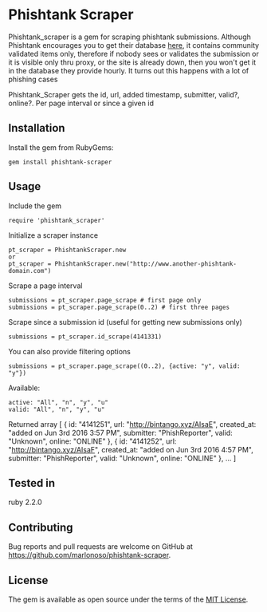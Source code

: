 Phishtank Scraper
================

Phishtank_scraper is a gem for scraping phishtank submissions. Although Phishtank encourages you to get 
their database [here]("http://www.phishtank.com/developer_info.php"), it contains community validated items only,
therefore if nobody sees or validates the submission or it is visible only thru proxy, or the site is already down,
then you won't get it in the database they provide hourly. It turns out this happens with a lot of phishing cases

Phishtank_Scraper gets the id, url, added timestamp, submitter, valid?, online?. Per page interval or since a given id 


## Installation

Install the gem from RubyGems:

    gem install phishtank-scraper


## Usage
Include the gem

    require 'phishtank_scraper'

Initialize a scraper instance

    pt_scraper = PhishtankScraper.new
    or     
    pt_scraper = PhishtankScraper.new("http://www.another-phishtank-domain.com")

Scrape a page interval

    submissions = pt_scraper.page_scrape # first page only 
    submissions = pt_scraper.page_scrape(0..2) # first three pages

Scrape since a submission id (useful for getting new submissions only)

    submissions = pt_scraper.id_scrape(4141331)

You can also provide filtering options

    submissions = pt_scraper.page_scrape((0..2), {active: "y", valid: "y"})

Available:

    active: "All", "n", "y", "u"
    valid: "All", "n", "y", "u"    


Returned array 
    [
      {
        id: "4141251",
        url: "http://bintango.xyz/AIsaE",
        created_at: "added on Jun 3rd 2016 3:57 PM",
        submitter: "PhishReporter",
        valid: "Unknown",
        online: "ONLINE"
      },
      {
        id: "4141252",
        url: "http://bintango.xyz/AIsaF",
        created_at: "added on Jun 3rd 2016 4:57 PM",
        submitter: "PhishReporter",
        valid: "Unknown",
        online: "ONLINE"
      },
      ...
    ]

## Tested in
ruby 2.2.0

## Contributing

Bug reports and pull requests are welcome on GitHub at https://github.com/marlonoso/phishtank-scraper.

## License

The gem is available as open source under the terms of the [MIT License](http://opensource.org/licenses/MIT).
